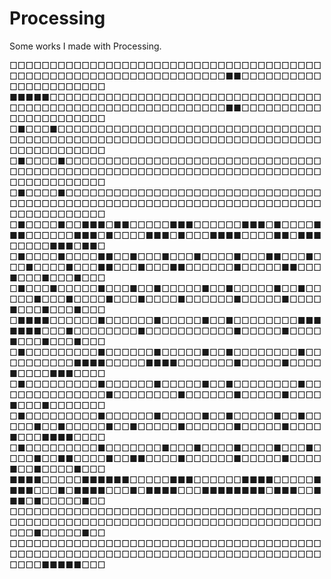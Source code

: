 # Processing

Some works I made with Processing.

□□□□□□□□□□□□□□□□□□□□□□□□□□□□□□□□□□□□□□□□□□□□□□□□□□□□□□□□□□□□□□□□□□■■□□□□□□□□□□□□□□□□□□□□□□
■■■■■□□□□□□□□□□□□□□□□□□□□□□□□□□□□□□□□□□□□□□□□□□□□□□□□□□□□□□□□□□□□□■■□□□□□□□□□□□□□□□□□□□□□□
□■□□□■□□□□□□□□□□□□□□□□□□□□□□□□□□□□□□□□□□□□□□□□□□□□□□□□□□□□□□□□□□□□□□□□□□□□□□□□□□□□□□□□□□□□
□■□□□□■□□□□□□□□□□□□□□□□□□□□□□□□□□□□□□□□□□□□□□□□□□□□□□□□□□□□□□□□□□□□□□□□□□□□□□□□□□□□□□□□□□□
□■□□□□■□□□□□□□□□□□□□□□□□□□□□□□□□□□□□□□□□□□□□□□□□□□□□□□□□□□□□□□□□□□□□□□□□□□□□□□□□□□□□□□□□□□
□■□□□□■□□■■■□■■□□□□□■■■□□□□□□■■■□■□□□□■■■□□□□□□■■■□■□□□□■■■□■□□□■■■■□□□□■■□■■■□□□□□■■■□■■□
□■□□□□■□□□□■■□□■□□□■□□□■□□□□■□□□■■□□□■□□□■□□□□■□□□■■□□□■□□□■■□□□□□□■□□□□□■■□□□■□□□■□□□■□□□
□■□□□■□□□□□■□□□■□□■□□□□□■□□■□□□□□■□□■□□□□□■□□□■□□□□■□□□■□□□□■□□□□□□■□□□□□■□□□□■□□□■□□□■□□□
□■■■■□□□□□□■□□□□□□■□□□□□■□□■□□□□□□□□■■■■■■■□□□■□□□□□□□□■□□□□□□□□□□□■□□□□□■□□□□■□□□■□□□■□□□
□■□□□□□□□□□■□□□□□□■□□□□□■□□■□□□□□□□□■□□□□□□□□□□■■■■□□□□□■■■■□□□□□□□■□□□□□■□□□□■□□□□■■■□□□□
□■□□□□□□□□□■□□□□□□■□□□□□■□□■□□□□□□□□■□□□□□□□□□□□□□□■□□□□□□□□■□□□□□□■□□□□□■□□□□■□□□■□□□□□□□
□■□□□□□□□□□■□□□□□□■□□□□□■□□■□□□□□■□□■□□□□□■□□■□□□□□■□□■□□□□□■□□□□□□■□□□□□■□□□□■□□□■■■■□□□□
□■□□□□□□□□□■□□□□□□□■□□□■□□□□■□□□□■□□□■□□□□■□□■■□□□□■□□■■□□□□■□□□□□□■□□□□□■□□□□■□□■□□□□■□□□
■■■■□□□□□■■■■■■□□□□□■■■□□□□□□■■■■□□□□□■■■■□□□■□■■■■□□□■□■■■■□□□■■■■■■■■□■■■□□■■■□■□□□□□■□□
□□□□□□□□□□□□□□□□□□□□□□□□□□□□□□□□□□□□□□□□□□□□□□□□□□□□□□□□□□□□□□□□□□□□□□□□□□□□□□□□□■□□□□□■□□
□□□□□□□□□□□□□□□□□□□□□□□□□□□□□□□□□□□□□□□□□□□□□□□□□□□□□□□□□□□□□□□□□□□□□□□□□□□□□□□□□□■■■■■□□□
